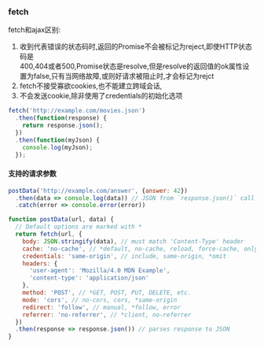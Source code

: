 ### fetch
fetch和ajax区别:  
1. 收到代表错误的状态码时,返回的Promise不会被标记为reject,即使HTTP状态码是  
400,404或者500,Promise状态是resolve,但是resolve的返回值的ok属性设置为false,只有当网络故障,或则好请求被阻止时,才会标记为rejct  
2. fetch不接受寡欲cookies,也不能建立跨域会话,  
3. 不会发送cookie,除非使用了credentials的初始化选项  

```js
fetch('http://example.com/movies.json')
  .then(function(response) {
    return response.json();
  })
  .then(function(myJson) {
    console.log(myJson);
  });
```

#### 支持的请求参数
```js
postData('http://example.com/answer', {answer: 42})
  .then(data => console.log(data)) // JSON from `response.json()` call
  .catch(error => console.error(error))

function postData(url, data) {
  // Default options are marked with *
  return fetch(url, {
    body: JSON.stringify(data), // must match 'Content-Type' header
    cache: 'no-cache', // *default, no-cache, reload, force-cache, only-if-cached
    credentials: 'same-origin', // include, same-origin, *omit
    headers: {
      'user-agent': 'Mozilla/4.0 MDN Example',
      'content-type': 'application/json'
    },
    method: 'POST', // *GET, POST, PUT, DELETE, etc.
    mode: 'cors', // no-cors, cors, *same-origin
    redirect: 'follow', // manual, *follow, error
    referrer: 'no-referrer', // *client, no-referrer
  })
  .then(response => response.json()) // parses response to JSON
}
```
